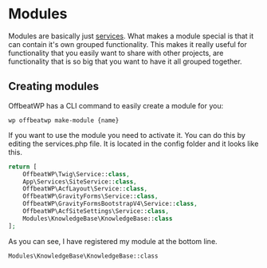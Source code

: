 # Modules

Modules are basically just [services](architecture-concepts__services.md). What makes a module special is that it can contain it's own grouped functionality. This makes it really useful for functionality that you easily want to share with other projects, are functionality that is so big that you want to have it all grouped together.

## Creating modules

OffbeatWP has a CLI command to easily create a module for you:

`wp offbeatwp make-module {name}`

If you want to use the module you need to activate it. You can do this by editing the services.php file. It is located in the config folder and it looks like this.  

```php
return [
    OffbeatWP\Twig\Service::class,
    App\Services\SiteService::class,
    OffbeatWP\AcfLayout\Service::class,
    OffbeatWP\GravityForms\Service::class,
    OffbeatWP\GravityFormsBootstrapV4\Service::class,
    OffbeatWP\AcfSiteSettings\Service::class,
    Modules\KnowledgeBase\KnowledgeBase::class
];
```

As you can see, I have registered my module at the bottom line.

`Modules\KnowledgeBase\KnowledgeBase::class`

